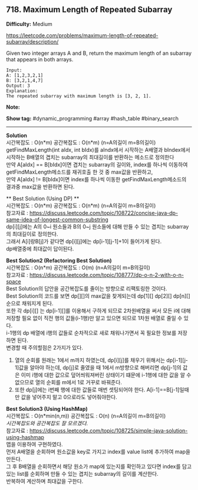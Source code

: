 ## 718. Maximum Length of Repeated Subarray

**Difficulty:** Medium

https://leetcode.com/problems/maximum-length-of-repeated-subarray/description/

Given two integer arrays A and B, return the maximum length of an subarray that appears in both arrays.
 
```
Input:
A: [1,2,3,2,1]
B: [3,2,1,4,7]
Output: 3
Explanation: 
The repeated subarray with maximum length is [3, 2, 1].
```

**Note:**

**Show tag:** \#dynamic\_programming \#array \#hash\_table \#binary\_search

------------------------------------

**Solution** <br/>
시간복잡도 : O(n\*m) 공간복잡도 : O(n\*m) (n=A의길이 m=B의길이) <br/>
getFindMaxLength(int aIdx, int bIdx)를 aIndx에서 시작하는 A배열과 bIndex에서 시작하는 B배열의 겹치는 subarray의 최대길이를 반환하는 메소드로 정의한다 <br/>
만약 A[aIdx] == B[bIdx]이면 겹치는 subarray의 길이와, index를 하나씩 이동하여 getFindMaxLength메소드를 재귀호출 한 것 중 max값을 반환하고, <br/>
만약 A[aIdx] != B[bIdx]이면 index를 하나씩 이동한 getFindMaxLength메소드의 결과중 max값을 반환하면 된다. <br/>

** Best Solution (Using DP) ** <br/>
시간복잡도 : O(n\*m) 공간복잡도 : O(n\*m) (n=A의길이 m=B의길이) <br/>
참고자료 : https://discuss.leetcode.com/topic/108722/concise-java-dp-same-idea-of-longest-common-substring <br/>
dp\[i\]\[j\]에는 A의 0~i 원소들과 B의 0~j 원소들에 대해 만들 수 있는 겹치는 subarray의 최대길이로 정의한다. <br/>
그래서 A\[i\]랑B\[j\]가 같다면 dp\[i\]\[j\]에는 dp\[i-1\]\[j-1\]+1이 들어가게 된다. <br/>
dp배열중에 최대값이 답이된다. <br/>

**Best Solution2 (Refactoring Best Solution)** <br/>
시간복잡도 : O(n\*m) 공간복잡도 : O(m) (n=A의길이 m=B의길이) <br/>
참고자료 : https://discuss.leetcode.com/topic/108777/dp-o-n-2-with-o-n-space <br/> 
Best Solution의 답안을 공간복잡도를 줄이는 방향으로 리팩토링한 것이다. <br/>
Best Solution의 코드를 보면 dp\[\]\[\]의 max값을 찾게되는데 dp\[1\]\[\] dp\[2\]\[\] dp\[n\]\[\]순으로 채워지게 된다. <br/>
또한 각 dp\[i\]\[\] 는 dp\[i-1\]\[\]를 이용해서 구하게 되므로 2차원배열을 써서 모든 i에 대해 저장할 필요 없이 직전 행의 값들(i-1행)만 알고 있으면 되므로 1차원 배열로 줄일 수 있다. <br/>
i-1행의 dp 배열에 i행의 값들로 순차적으로 새로 채워나가면서 꼭 필요한 정보를 저장하면 된다. <br/>
변경할 때 주의할점은 2가지가 있다. <br/>
1. 열의 순회를 원래는 1에서 m까지 하였는데, dp\[i\]\[j\]를 채우기 위해서는 dp\[i-1\]\[j-1\]값을 알아야 하는데, dp[j]로 줄였을 때 1에서 m방향으로 해버리면 dp[j-1]의 값은 이미 i행에 대한 값으로 덮어씌워져버린 상태이기 떄문에 i-1행에 대한 값을 알 수 없으므로 열의 순회를 m에서 1로 거꾸로 바꿔준다. <br/>
2. 또한 dp[j]에는 i번째 행에 대한 값들로 매번 셋팅되어야 한다. A[i-1]==B[j-1]일때만 값을 넣어주지 말고 0으로라도 넣어줘야한다. <br/>


**Best Solution3 (Using HashMap)** <br/>
시간복잡도 : O(n*min(n,m)) 공간복잡도 : O(n) (n=A의길이 m=B의길이) <br/>
_시간복잡도와 공간복잡도 잘 모르겠다._ <br/>
참고자료 : https://discuss.leetcode.com/topic/108725/simple-java-solution-using-hashmap <br/>
맵을 이용하여 구현하였다. <br/>
먼저 A배열을 순회하며 원소값을 key로 가지고 index를 value list에 추가하여 map을 만든다. <br/>
그 후 B배열을 순회하면서 해당 원소가 map에 있는지를 확인하고 있다면 index를 담고있는 list를 순회하며 만들 수 있는 겹치는 subarray의 길이를 계산한다. <br/>
반복하여 계산하며 최대값을 구한다.